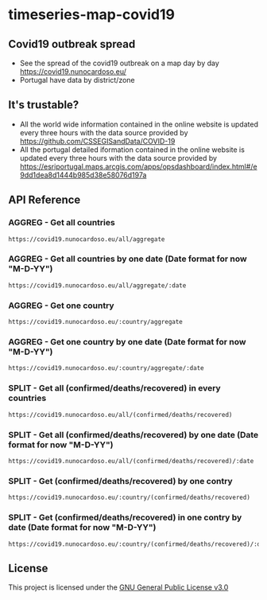 # timeseries-map-covid19
## Covid19 outbreak spread

- See the spread of the covid19 outbreak on a map day by day
https://covid19.nunocardoso.eu/
- Portugal have data by district/zone

## It's trustable?

- All the world wide information contained in the online website is updated every three hours with the data source provided by https://github.com/CSSEGISandData/COVID-19
- All the portugal detailed iformation contained in the online website is updated every three hours with the data source provided by https://esriportugal.maps.arcgis.com/apps/opsdashboard/index.html#/e9dd1dea8d1444b985d38e58076d197a

## API Reference

### AGGREG - Get all countries

```
https://covid19.nunocardoso.eu/all/aggregate
```

### AGGREG - Get all countries by one date (Date format for now "M-D-YY")

```
https://covid19.nunocardoso.eu/all/aggregate/:date
```

### AGGREG - Get one country

```
https://covid19.nunocardoso.eu/:country/aggregate
```

### AGGREG - Get one country by one date (Date format for now "M-D-YY")

```
https://covid19.nunocardoso.eu/:country/aggregate/:date
```

### SPLIT - Get all (confirmed/deaths/recovered) in every countries

```
https://covid19.nunocardoso.eu/all/(confirmed/deaths/recovered)
```

### SPLIT - Get all (confirmed/deaths/recovered) by one date (Date format for now "M-D-YY")

```
https://covid19.nunocardoso.eu/all/(confirmed/deaths/recovered)/:date
```

### SPLIT - Get (confirmed/deaths/recovered) by one contry 

```
https://covid19.nunocardoso.eu/:country/(confirmed/deaths/recovered)
```

### SPLIT - Get (confirmed/deaths/recovered) in one contry by date (Date format for now "M-D-YY")

```
https://covid19.nunocardoso.eu/:country/(confirmed/deaths/recovered)/:date
```


License
----

This project is licensed under the [GNU General Public License v3.0](https://github.com/rodrilima/corona-analytic-api/blob/master/LICENSE)

